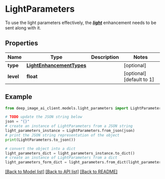 # LightParameters

To use the light parameters effectively, the ***[light](https://documentation.deep-image.ai/image-processing/enhance-lighting-and-colors)*** enhancement needs to be sent along with it. 

## Properties

Name | Type | Description | Notes
------------ | ------------- | ------------- | -------------
**type** | [**LightEnhancementTypes**](LightEnhancementTypes.md) |  | [optional] 
**level** | **float** |  | [optional] [default to 1]

## Example

```python
from deep_image_ai_client.models.light_parameters import LightParameters

# TODO update the JSON string below
json = "{}"
# create an instance of LightParameters from a JSON string
light_parameters_instance = LightParameters.from_json(json)
# print the JSON string representation of the object
print(LightParameters.to_json())

# convert the object into a dict
light_parameters_dict = light_parameters_instance.to_dict()
# create an instance of LightParameters from a dict
light_parameters_form_dict = light_parameters.from_dict(light_parameters_dict)
```
[[Back to Model list]](../README.md#documentation-for-models) [[Back to API list]](../README.md#documentation-for-api-endpoints) [[Back to README]](../README.md)



